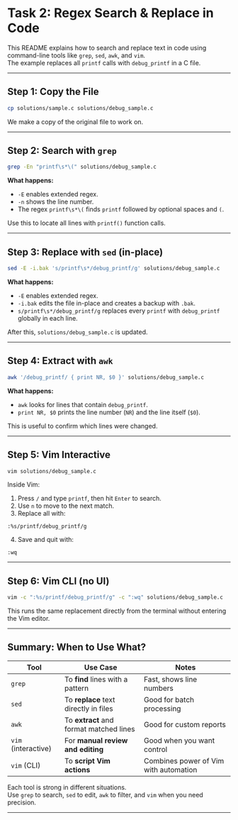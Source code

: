 # Task 2: Regex Search & Replace in Code

This README explains how to search and replace text in code using command-line tools like `grep`, `sed`, `awk`, and `vim`.  
The example replaces all `printf` calls with `debug_printf` in a C file.

---

## Step 1: Copy the File

```bash
cp solutions/sample.c solutions/debug_sample.c
```

We make a copy of the original file to work on.

---

## Step 2: Search with `grep`

```bash
grep -En "printf\s*\(" solutions/debug_sample.c
```

**What happens:**  
- `-E` enables extended regex.
- `-n` shows the line number.
- The regex `printf\s*\(` finds `printf` followed by optional spaces and `(`.

Use this to locate all lines with `printf()` function calls.

---

## Step 3: Replace with `sed` (in-place)

```bash
sed -E -i.bak 's/printf\s*/debug_printf/g' solutions/debug_sample.c
```

**What happens:**  
- `-E` enables extended regex.
- `-i.bak` edits the file in-place and creates a backup with `.bak`.
- `s/printf\s*/debug_printf/g` replaces every `printf` with `debug_printf` globally in each line.

After this, `solutions/debug_sample.c` is updated.

---

## Step 4: Extract with `awk`

```bash
awk '/debug_printf/ { print NR, $0 }' solutions/debug_sample.c
```

**What happens:**  
- `awk` looks for lines that contain `debug_printf`.
- `print NR, $0` prints the line number (`NR`) and the line itself (`$0`).

This is useful to confirm which lines were changed.

---

## Step 5: Vim Interactive

```bash
vim solutions/debug_sample.c
```

Inside Vim:

1. Press `/` and type `printf`, then hit `Enter` to search.
2. Use `n` to move to the next match.
3. Replace all with:

```vim
:%s/printf/debug_printf/g
```

4. Save and quit with:

```vim
:wq
```

---

## Step 6: Vim CLI (no UI)

```bash
vim -c ":%s/printf/debug_printf/g" -c ":wq" solutions/debug_sample.c
```

This runs the same replacement directly from the terminal without entering the Vim editor.

---

## Summary: When to Use What?

| Tool  | Use Case | Notes |
|-------|----------|-------|
| `grep` | To **find** lines with a pattern | Fast, shows line numbers |
| `sed`  | To **replace** text directly in files | Good for batch processing |
| `awk`  | To **extract** and format matched lines | Good for custom reports |
| `vim` (interactive) | For **manual review and editing** | Good when you want control |
| `vim` (CLI) | To **script Vim actions** | Combines power of Vim with automation |

Each tool is strong in different situations.  
Use `grep` to search, `sed` to edit, `awk` to filter, and `vim` when you need precision.

---
